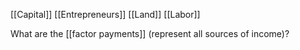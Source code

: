 [[Capital]]
[[Entrepreneurs]]
[[Land]]
[[Labor]]

What are the [[factor payments]] (represent all sources of income)? 